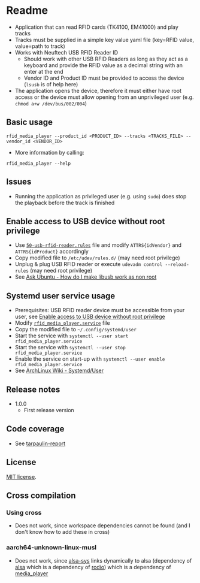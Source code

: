# Readme

* Application that can read RFID cards (TK4100, EM41000) and play tracks
* Tracks must be supplied in a simple key value yaml file (key=RFID value, value=path to track)
* Works with Neuftech USB RFID Reader ID
  * Should work with other USB RFID Readers as long as they act as a keyboard and provide the RFID value as a decimal string with an enter at the end
  * Vendor ID and Product ID must be provided to access the device (`lsusb` is of help here)
* The application opens the device, therefore it must either have root access or the device must allow opening from an unprivileged user (e.g. `chmod a+w /dev/bus/002/004`)

## Basic usage

```shell
rfid_media_player --product_id <PRODUCT_ID> --tracks <TRACKS_FILE> --vendor_id <VENDOR_ID>
```

* More information by calling:

```shell
rfid_media_player --help
```

## Issues

* Running the application as privileged user (e.g. using `sudo`) does stop the playback before the track is finished

## Enable access to USB device without root privilege

* Use [`50-usb-rfid-reader.rules`](50-usb-rfid-reader.rules) file and modify `ATTRS{idVendor}` and `ATTRS{idProduct}` accordingly
* Copy modified file to `/etc/udev/rules.d/` (may need root privilege)
* Unplug & plug USB RFID reader or execute `udevadm control --reload-rules` (may need root privilege)
* See [Ask Ubuntu - How do I make libusb work as non root](https://askubuntu.com/questions/978552/how-do-i-make-libusb-work-as-non-root)

## Systemd user service usage

* Prerequisites: USB RFID reader device must be accessible from your user, see [Enable access to USB device without root privilege](#enable-access-to-usb-device-without-root-privilege)
* Modify [`rfid_media_player.service`](rfid_media_player.service) file
* Copy the modified file to `~/.config/systemd/user`
* Start the service with `systemctl --user start rfid_media_player.service`
* Start the service with `systemctl --user stop rfid_media_player.service`
* Enable the service on start-up with `systemctl --user enable rfid_media_player.service`
* See [ArchLinux Wiki - Systemd/User](https://wiki.archlinux.org/index.php/Systemd/User)

## Release notes

* 1.0.0
  * First release version

## Code coverage

* See [tarpaulin-report](../tarpaulin-report)

## License

[MIT license](LICENSE).

## Cross compilation

### Using cross

* Does not work, since workspace dependencies cannot be found (and I don't know how to add these in cross)

### aarch64-unknown-linux-musl

* Does not work, since [alsa-sys](https://github.com/diwic/alsa-sys/) links dynamically to alsa (dependency of [alsa](crates.io/crates/alsa) which is a dependency of [rodio](crates.io/crates/rodio)) which is a dependency of [media_player](../media_player)
